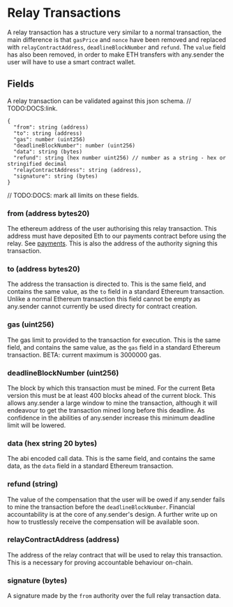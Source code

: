 # Relay Transactions
A relay transaction has a structure very similar to a normal transaction, the main difference is that `gasPrice` and `nonce` have been removed and replaced with `relayContractAddress`, `deadlineBlockNumber` and `refund`.
The `value` field has also been removed, in order to make ETH transfers with any.sender the user will have to use a smart contract wallet.

## Fields
A relay transaction can be validated against this json schema. // TODO:DOCS:link.

```
{
  "from": string (address)
  "to": string (address)
  "gas": number (uint256)
  "deadlineBlockNumber": number (uint256)
  "data": string (bytes)
  "refund": string (hex number uint256) // number as a string - hex or stringified decimal
  "relayContractAddress": string (address),
  "signature": string (bytes)
}
```

// TODO:DOCS: mark all limits on these fields.

### from (address bytes20)
The ethereum address of the user authorising this relay transaction. This address must have deposited Eth to our payments contract before using the relay. See [payments](./payments.md). This is also the address of the authority signing this transaction.

### to (address bytes20)
The address the transaction is directed to. This is the same field, and contains the same value, as the `to` field in a standard Ethereum transaction. Unlike a normal Ethereum transaction this field cannot be empty as any.sender cannot currently be used directy for contract creation.

### gas (uint256)
The gas limit to provided to the transaction for execution. This is the same field, and contains the same value, as the `gas` field in a standard Ethereum transaction. BETA: current maximum is 3000000 gas.

### deadlineBlockNumber (uint256)
The block by which this transaction must be mined. For the current Beta version this must be at least 400 blocks ahead of the current block. This allows any.sender a large window to mine the transaction, although it will endeavour to get the transaction mined long before this deadline. As confidence in the abilities of any.sender increase this minimum deadline limit will be lowered.

### data (hex string 20 bytes)
The abi encoded call data. This is the same field, and contains the same data, as the `data` field in a standard Ethereum transaction.

### refund (string)
The value of the compensation that the user will be owed if any.sender fails to mine the transaction before the `deadlineBlockNumber`. Financial accountability is at the core of any.sender's design. A further write up on how to trustlessly receive the compensation will be available soon.

### relayContractAddress (address)
The address of the relay contract that will be used to relay this transaction. This is a necessary for proving accountable behaviour on-chain.

### signature (bytes)
A signature made by the `from` authority over the full relay transaction data.

